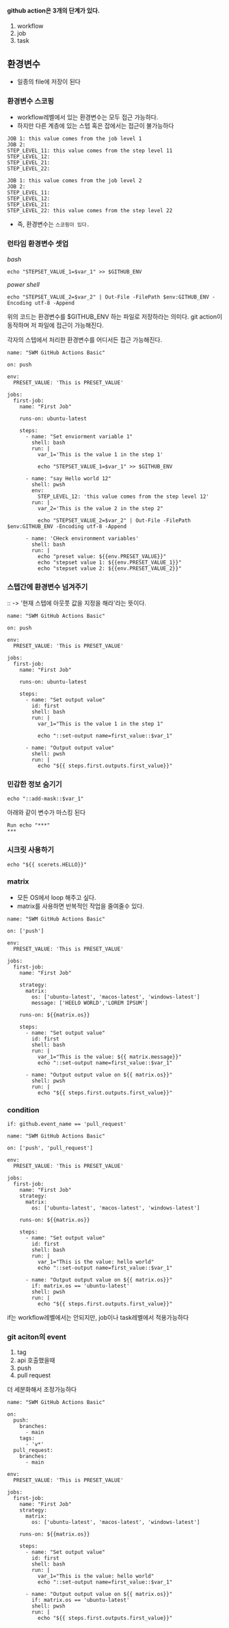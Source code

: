 #### github action은 3개의 단계가 있다.

1. workflow
2. job
3. task

## 환경변수

- 일종의 file에 저장이 된다

### 환경변수 스코핑

- workflow레벨에서 있는 환경변수는 모두 접근 가능하다.
- 하지만 다른 계층에 있는 스텝 혹은 잡에서는 접근이 불가능하다

```
JOB 1: this value comes from the job level 1
JOB 2:
STEP_LEVEL_11: this value comes from the step level 11
STEP_LEVEL_12:
STEP_LEVEL_21:
STEP_LEVEL_22:
```

```
JOB 1: this value comes from the job level 2
JOB 2:
STEP_LEVEL_11:
STEP_LEVEL_12:
STEP_LEVEL_21:
STEP_LEVEL_22: this value comes from the step level 22
```

- 즉, 환경변수는 `스코핑이 있다.`

### 런타임 환경변수 셋업

_bash_

```
echo "STEPSET_VALUE_1=$var_1" >> $GITHUB_ENV
```

_power shell_

```
echo "STEPSET_VALUE_2=$var_2" | Out-File -FilePath $env:GITHUB_ENV -Encoding utf-8 -Append

```

위의 코드는 환경변수를 $GITHUB_ENV 하는 파일로 저장하라는 의미다.
git action이 동작하며 저 파일에 접근이 가능해진다.

각자의 스텝에서 처리한 환경변수를 어디서든 접근 가능해진다.

```
name: "SWM GitHub Actions Basic"

on: push

env:
  PRESET_VALUE: 'This is PRESET_VALUE'

jobs:
  first-job:
    name: "First Job"

    runs-on: ubuntu-latest

    steps:
      - name: "Set enviorment variable 1"
        shell: bash
        run: |
          var_1='This is the value 1 in the step 1'

          echo "STEPSET_VALUE_1=$var_1" >> $GITHUB_ENV

      - name: "say Hello world 12"
        shell: pwsh
        env:
          STEP_LEVEL_12: 'this value comes from the step level 12'
        run: |
          var_2='This is the value 2 in the step 2"

          echo "STEPSET_VALUE_2=$var_2" | Out-File -FilePath $env:GITHUB_ENV -Encoding utf-8 -Append

      - name: 'CHeck environment variables'
        shell: bash
        run: |
          echo "preset value: ${{env.PRESET_VALUE}}"
          echo "stepset value 1: ${{env.PRESET_VALUE_1}}"
          echo "stepset value 2: ${{env.PRESET_VALUE_2}}"
```

### 스텝간에 환경변수 넘겨주기

:: -> '현재 스텝에 아웃풋 값을 지정을 해라'라는 뜻이다.

```
name: "SWM GitHub Actions Basic"

on: push

env:
  PRESET_VALUE: 'This is PRESET_VALUE'

jobs:
  first-job:
    name: "First Job"

    runs-on: ubuntu-latest

    steps:
      - name: "Set output value"
        id: first
        shell: bash
        run: |
          var_1="This is the value 1 in the step 1"

          echo "::set-output name=first_value::$var_1"

      - name: "Output output value"
        shell: pwsh
        run: |
          echo "${{ steps.first.outputs.first_value}}"

```

### 민감한 정보 숨기기

```
echo "::add-mask::$var_1"
```

아래와 같이 변수가 마스킹 된다

```
Run echo "***"
***
```

### 시크릿 사용하기

```
echo "${{ scerets.HELLO}}"
```

### matrix

- 모든 OS에서 loop 해주고 싶다.
- matrix를 사용하면 반복적인 작업을 줄여줄수 있다.

```
name: "SWM GitHub Actions Basic"

on: ['push']

env:
  PRESET_VALUE: 'This is PRESET_VALUE'

jobs:
  first-job:
    name: "First Job"

    strategy:
      matrix:
        os: ['ubuntu-latest', 'macos-latest', 'windows-latest']
        message: ['HEELO WORLD','LOREM IPSUM']

    runs-on: ${{matrix.os}}

    steps:
      - name: "Set output value"
        id: first
        shell: bash
        run: |
          var_1="This is the value: ${{ matrix.message}}"
          echo "::set-output name=first_value::$var_1"

      - name: "Output output value on ${{ matrix.os}}"
        shell: pwsh
        run: |
          echo "${{ steps.first.outputs.first_value}}"

```

### condition

```
if: github.event_name == 'pull_request'
```

```
name: "SWM GitHub Actions Basic"

on: ['push', 'pull_request']

env:
  PRESET_VALUE: 'This is PRESET_VALUE'

jobs:
  first-job:
    name: "First Job"
    strategy:
      matrix:
        os: ['ubuntu-latest', 'macos-latest', 'windows-latest']

    runs-on: ${{matrix.os}}

    steps:
      - name: "Set output value"
        id: first
        shell: bash
        run: |
          var_1="This is the value: hello world"
          echo "::set-output name=first_value::$var_1"

      - name: "Output output value on ${{ matrix.os}}"
        if: matrix.os == 'ubuntu-latest'
        shell: pwsh
        run: |
          echo "${{ steps.first.outputs.first_value}}"

```

if는 workflow레벨에서는 안되지만, job이나 task레벨에서 적용가능하다

### git aciton의 event

1. tag
2. api 호출했을때
3. push
4. pull request

더 세분화해서 조정가능하다

```
name: "SWM GitHub Actions Basic"

on:
  push:
    branches:
      - main
    tags:
      - 'v*'
  pull_request:
    branches:
      - main

env:
  PRESET_VALUE: 'This is PRESET_VALUE'

jobs:
  first-job:
    name: "First Job"
    strategy:
      matrix:
        os: ['ubuntu-latest', 'macos-latest', 'windows-latest']

    runs-on: ${{matrix.os}}

    steps:
      - name: "Set output value"
        id: first
        shell: bash
        run: |
          var_1="This is the value: hello world"
          echo "::set-output name=first_value::$var_1"

      - name: "Output output value on ${{ matrix.os}}"
        if: matrix.os == 'ubuntu-latest'
        shell: pwsh
        run: |
          echo "${{ steps.first.outputs.first_value}}"

```
